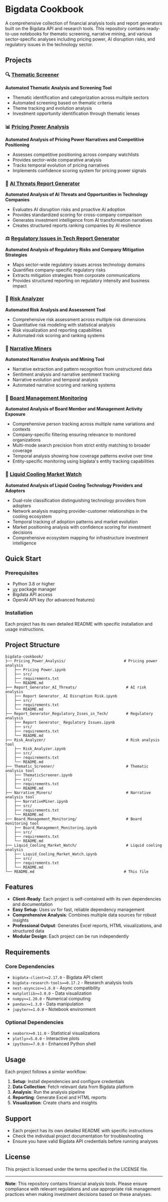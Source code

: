 # Bigdata Cookbook

A comprehensive collection of financial analysis tools and report generators built on the Bigdata API and research tools. This repository contains ready-to-use notebooks for thematic screening, narrative mining, and various sector-specific analyses including pricing power, AI disruption risks, and regulatory issues in the technology sector.

## Projects

### 🔍 [Thematic Screener](./Thematic_Screener/)
**Automated Thematic Analysis and Screening Tool**

- Thematic identification and categorization across multiple sectors
- Automated screening based on thematic criteria
- Theme tracking and evolution analysis
- Investment opportunity identification through thematic lenses

### 📊 [Pricing Power Analysis](./Pricing_Power_Analysis/)
**Automated Analysis of Pricing Power Narratives and Competitive Positioning**

- Assesses competitive positioning across company watchlists
- Provides sector-wide comparative analysis
- Tracks temporal evolution of pricing narratives
- Implements confidence scoring system for pricing power signals

### 🤖 [AI Threats Report Generator](./Report_Generator_AI_Threats/)
**Automated Analysis of AI Threats and Opportunities in Technology Companies**

- Evaluates AI disruption risks and proactive AI adoption
- Provides standardized scoring for cross-company comparison
- Generates investment intelligence from AI transformation narratives
- Creates structured reports ranking companies by AI resilience

### ⚖️ [Regulatory Issues in Tech Report Generator](./Report_Generator_Regulatory_Isses_in_Tech/)
**Automated Analysis of Regulatory Risks and Company Mitigation Strategies**

- Maps sector-wide regulatory issues across technology domains
- Quantifies company-specific regulatory risks
- Extracts mitigation strategies from corporate communications
- Provides structured reporting on regulatory intensity and business impact

### 🎯 [Risk Analyzer](./Risk_Analyzer/)
**Automated Risk Analysis and Assessment Tool**

- Comprehensive risk assessment across multiple risk dimensions
- Quantitative risk modeling with statistical analysis
- Risk visualization and reporting capabilities
- Automated risk scoring and ranking systems

### 📖 [Narrative Miners](./Narrative_Miners/)
**Automated Narrative Analysis and Mining Tool**

- Narrative extraction and pattern recognition from unstructured data
- Sentiment analysis and narrative sentiment tracking
- Narrative evolution and temporal analysis
- Automated narrative scoring and ranking systems

### 👥 [Board Management Monitoring](./Board_Management_Monitoring/)
**Automated Analysis of Board Member and Management Activity Exposure**

- Comprehensive person tracking across multiple name variations and contexts
- Company-specific filtering ensuring relevance to monitored organizations
- Multi-mode search precision from strict entity matching to broader coverage
- Temporal analysis showing how coverage patterns evolve over time
- Entity-specific monitoring using bigdata's entity tracking capabilities

### 🌊 [Liquid Cooling Market Watch](./Liquid_Cooling_Market_Watch/)
**Automated Analysis of Liquid Cooling Technology Providers and Adopters**

- Dual-role classification distinguishing technology providers from adopters
- Network analysis mapping provider-customer relationships in the cooling ecosystem
- Temporal tracking of adoption patterns and market evolution
- Market positioning analysis with confidence scoring for investment decisions
- Comprehensive ecosystem mapping for infrastructure investment intelligence

## Quick Start

### Prerequisites

- Python 3.8 or higher
- [uv](https://github.com/astral-sh/uv) package manager
- Bigdata API access
- OpenAI API key (for advanced features)

### Installation

Each project has its own detailed README with specific installation and usage instructions.

## Project Structure

```
bigdata-cookbook/
├── Pricing_Power_Analysis/                          # Pricing power analysis
│   ├── Pricing Power.ipynb
│   ├── src/
│   ├── requirements.txt
│   └── README.md
├── Report_Generator_AI_Threats/                      # AI risk analysis
│   ├── Report Generator_ AI Disruption Risk.ipynb
│   ├── src/
│   ├── requirements.txt
│   └── README.md
├── Report_Generator_Regulatory_Isses_in_Tech/        # Regulatory analysis
│   ├── Report Generator_ Regulatory Issues.ipynb
│   ├── src/
│   ├── requirements.txt
│   └── README.md
├── Risk_Analyzer/                                    # Risk analysis tool
│   ├── Risk_Analyzer.ipynb
│   ├── src/
│   ├── requirements.txt
│   └── README.md
├── Thematic_Screener/                                # Thematic analysis tool
│   ├── ThematicScreener.ipynb
│   ├── src/
│   ├── requirements.txt
│   └── README.md
├── Narrative_Miners/                                 # Narrative analysis tool
│   ├── NarrativeMiner.ipynb
│   ├── src/
│   ├── requirements.txt
│   └── README.md
├── Board_Management_Monitoring/                      # Board monitoring tool
│   ├── Board_Management_Monitoring.ipynb
│   ├── src/
│   ├── requirements.txt
│   └── README.md
├── Liquid_Cooling_Market_Watch/                      # Liquid cooling analysis
│   ├── Liquid_Cooling_Market_Watch.ipynb
│   ├── src/
│   ├── requirements.txt
│   └── README.md
└── README.md                                        # This file
```

## Features

- **Client-Ready**: Each project is self-contained with its own dependencies and documentation
- **Easy Setup**: Uses uv for fast, reliable dependency management
- **Comprehensive Analysis**: Combines multiple data sources for robust insights
- **Professional Output**: Generates Excel reports, HTML visualizations, and structured data
- **Modular Design**: Each project can be run independently

## Requirements

### Core Dependencies
- `bigdata-client>=2.17.0` - Bigdata API client
- `bigdata-research-tools==0.17.2` - Research analysis tools
- `nest-asyncio>=1.6.0` - Async compatibility
- `matplotlib>=3.0.0` - Data visualization
- `numpy>=1.20.0` - Numerical computing
- `pandas>=1.3.0` - Data manipulation
- `jupyter>=1.0.0` - Notebook environment

### Optional Dependencies
- `seaborn>=0.11.0` - Statistical visualizations
- `plotly>=5.0.0` - Interactive plots
- `ipython>=7.0.0` - Enhanced Python shell

## Usage

Each project follows a similar workflow:

1. **Setup**: Install dependencies and configure credentials
2. **Data Collection**: Fetch relevant data from Bigdata platform
3. **Analysis**: Run the analysis pipeline
4. **Reporting**: Generate Excel and HTML reports
5. **Visualization**: Create charts and insights

## Support

- Each project has its own detailed README with specific instructions
- Check the individual project documentation for troubleshooting
- Ensure you have valid Bigdata API credentials before running analyses

## License

This project is licensed under the terms specified in the LICENSE file.

---

**Note**: This repository contains financial analysis tools. Please ensure compliance with relevant regulations and use appropriate risk management practices when making investment decisions based on these analyses.
